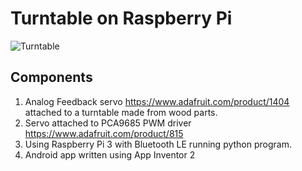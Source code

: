 # Turntable on Raspberry Pi

![Turntable](https://github.com/raspberrypisig/TurnTableRpi/raw/master/IMG_20181007_172733.jpg)

## Components
1. Analog Feedback servo https://www.adafruit.com/product/1404  attached to a turntable made from wood parts.
2. Servo attached to PCA9685 PWM driver https://www.adafruit.com/product/815 
3. Using Raspberry Pi 3 with Bluetooth LE running python program.
4. Android app written using App Inventor 2

